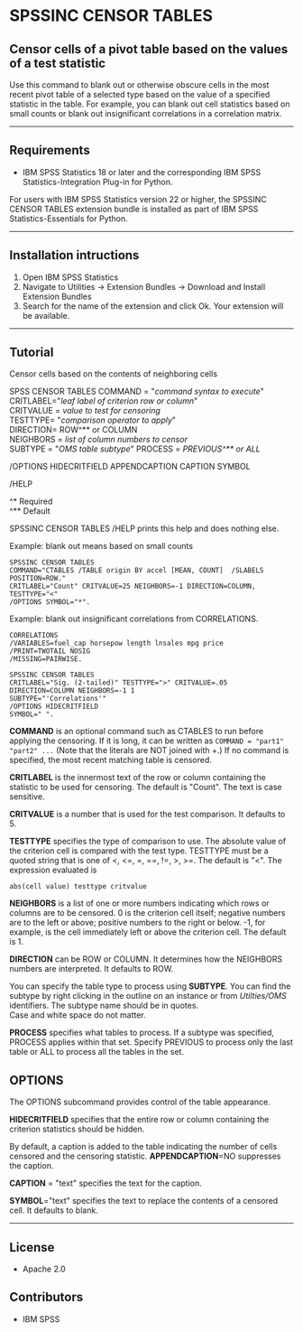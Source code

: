 # SPSSINC CENSOR TABLES
## Censor cells of a pivot table based on the values of a test statistic
 Use this command to blank out or otherwise obscure cells in the most recent pivot table of a selected type based on the value of a specified statistic in the table. For example, you can blank out cell statistics based on small counts or blank out insignificant correlations in a correlation matrix.

---
Requirements
----
- IBM SPSS Statistics 18 or later and the corresponding IBM SPSS Statistics-Integration Plug-in for Python.

For users with IBM SPSS Statistics version 22 or higher, the SPSSINC CENSOR TABLES extension bundle is installed as part of IBM SPSS Statistics-Essentials for Python.

---
Installation intructions
----
1. Open IBM SPSS Statistics
2. Navigate to Utilities -> Extension Bundles -> Download and Install Extension Bundles
3. Search for the name of the extension and click Ok. Your extension will be available.

---
Tutorial
-----
Censor cells based on the contents of neighboring cells

SPSS CENSOR TABLES COMMAND = "*command syntax to execute*"  
CRITLABEL="*leaf label of criterion row or column*"  
CRITVALUE = *value to test for censoring*  
TESTTYPE= "*comparison operator to apply*"  
DIRECTION= ROW^&#42;&#42; or COLUMN  
NEIGHBORS = *list of column numbers to censor*  
SUBTYPE = "*OMS table subtype*"
PROCESS = *PREVIOUS^&#42;&#42; or ALL*

/OPTIONS HIDECRITFIELD APPENDCAPTION CAPTION SYMBOL

/HELP

^&#42; Required  
^&#42;&#42; Default

SPSSINC  CENSOR TABLES /HELP prints this help and does nothing else.

Example: blank out means based on small counts
```
SPSSINC CENSOR TABLES 
COMMAND="CTABLES /TABLE origin BY accel [MEAN, COUNT]  /SLABELS POSITION=ROW."
CRITLABEL="Count" CRITVALUE=25 NEIGHBORS=-1 DIRECTION=COLUMN, TESTTYPE="<"
/OPTIONS SYMBOL="*".
```

Example: blank out insignificant correlations from CORRELATIONS.
```
CORRELATIONS
/VARIABLES=fuel_cap horsepow length lnsales mpg price
/PRINT=TWOTAIL NOSIG
/MISSING=PAIRWISE.

SPSSINC CENSOR TABLES
CRITLABEL="Sig. (2-tailed)" TESTTYPE=">" CRITVALUE=.05
DIRECTION=COLUMN NEIGHBORS=-1 1
SUBTYPE="'Correlations'"
/OPTIONS HIDECRITFIELD 
SYMBOL=" ".
```


**COMMAND** is an optional command such as CTABLES to run before applying the censoring.
If it is long, it can be written as
```COMMAND = "part1"  "part2" ...```  (Note that the literals are NOT joined with +.)
If no command is specified, the most recent matching table is censored.

**CRITLABEL** is the innermost text of the row or column containing the statistic
to be used for censoring.  The default is "Count".  The text is case sensitive.

**CRITVALUE** is a number that is used for the test comparison.  It defaults to 5.

**TESTTYPE** specifies the type of comparison to use.  The absolute value of the
criterion cell is compared with the test type.  TESTTYPE must be a quoted string
that is one of <, <=, =, ==, !=, >, >=.  The default is "<".  The expression evaluated
is 
```
abs(cell value) testtype critvalue
```


**NEIGHBORS** is a list of one or more numbers indicating which rows or columns are
to be censored.  0 is the criterion cell itself; negative numbers are to the left or above;
positive numbers to the right or below.  -1, for example, is the cell immediately left or
above the criterion cell.  The default is 1.

**DIRECTION** can be ROW or COLUMN.  It determines how the NEIGHBORS numbers
are interpreted.  It defaults to ROW.

You can specify the table type to process
using **SUBTYPE**.  You can find the subtype by right clicking in the outline on an instance 
or from *Utilties/OMS* identifiers.  The subtype name should be in quotes.  
Case and white space do not matter.

**PROCESS** specifies what tables to process.  If a subtype was specified,
PROCESS applies within that set.  Specify PREVIOUS to process only the
last table or ALL to process all the tables in the set.

OPTIONS
-------
The OPTIONS subcommand provides control of the table appearance.

**HIDECRITFIELD** specifies that the entire row or column containing the criterion
statistics should be hidden.

By default, a caption is added to the table indicating the number of cells censored and
the censoring statistic.  **APPENDCAPTION**=NO suppresses the caption.

**CAPTION** = "text" specifies the text for the caption.

**SYMBOL**="text" specifies the text to replace the contents of a censored cell.  It
defaults to blank.

---
License
----

- Apache 2.0

Contributors
----

 - IBM SPSS
